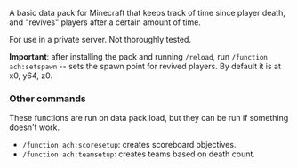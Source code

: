 A basic data pack for Minecraft that keeps track of time since player death, and "revives" players after a certain amount of time.

For use in a private server. Not thoroughly tested.

**Important**: after installing the pack and running `/reload`, run `/function ach:setspawn` -- sets the spawn point for revived players. By default it is at x0, y64, z0.

### Other commands

These functions are run on data pack load, but they can be run if something doesn't work.
- `/function ach:scoresetup`: creates scoreboard objectives.
- `/function ach:teamsetup`: creates teams based on death count.